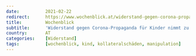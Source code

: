 ```yaml
---
date:          2021-02-22
redirect:      https://www.wochenblick.at/widerstand-gegen-corona-propaganda-fuer-kinder-nimmt-zu/
title:         Wochenblick
subtitle:      'Widerstand gegen Corona-Propaganda für Kinder nimmt zu'
country:       AT
categories:    [Widerstand]
tags:          [wochenblick, kind, kollateralschäden, manipulation]
---
```

